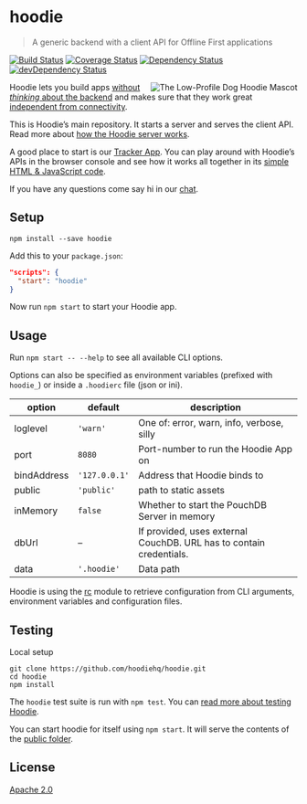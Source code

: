 # hoodie

> A generic backend with a client API for Offline First applications

[![Build Status](https://travis-ci.org/hoodiehq/hoodie.svg?branch=master)](https://travis-ci.org/hoodiehq/hoodie)
[![Coverage Status](https://coveralls.io/repos/hoodiehq/hoodie/badge.svg?branch=master)](https://coveralls.io/r/hoodiehq/hoodie?branch=master)
[![Dependency Status](https://david-dm.org/hoodiehq/hoodie.svg)](https://david-dm.org/hoodiehq/hoodie)
[![devDependency Status](https://david-dm.org/hoodiehq/hoodie/dev-status.svg)](https://david-dm.org/hoodiehq/hoodie#info=devDependencies)

<a href="http://hood.ie/animals/#low-profile-dog"><img src="https://avatars1.githubusercontent.com/u/1888826?v=3&s=200"
 alt="The Low-Profile Dog Hoodie Mascot" title="The Low-Profile Dog Hoodie Mascot" align="right" /></a>

Hoodie lets you build apps [without _thinking_ about the backend](http://nobackend.org/)
and makes sure that they work great [independent from connectivity](http://offlinefirst.org/).

This is Hoodie’s main repository. It starts a server and serves the client API.
Read more about [how the Hoodie server works](server).

A good place to start is our [Tracker App](https://github.com/hoodiehq/hoodie-app-tracker).
You can play around with Hoodie’s APIs in the browser console and see how it
works all together in its [simple HTML & JavaScript code](https://github.com/hoodiehq/hoodie-app-tracker/tree/master/public).

If you have any questions come say hi in our [chat](http://hood.ie/chat/).

## Setup

`npm install --save hoodie`

<!--
  TODO: automate package.json update using postinstall
        https://github.com/hoodiehq/hoodie/issues/477
-->
Add this to your `package.json`:

```json
"scripts": {
  "start": "hoodie"
}
```

Now run `npm start` to start your Hoodie app.

## Usage

Run `npm start -- --help` to see all available CLI options.

Options can also be specified as environment variables (prefixed with `hoodie_`) or inside a `.hoodierc` file (json or ini).

option        | default       | description
------------- | ------------- | -------------
loglevel      | `'warn'`      | One of: error, warn, info, verbose, silly
port          | `8080`        | Port-number to run the Hoodie App on
bindAddress   | `'127.0.0.1'` | Address that Hoodie binds to
public        | `'public'`    | path to static assets
inMemory      | `false`       | Whether to start the PouchDB Server in memory
dbUrl         | –             | If provided, uses external CouchDB. URL has to contain credentials.
data          | `'.hoodie'`   | Data path

Hoodie is using the [rc](https://www.npmjs.com/package/rc) module to retrieve
configuration from CLI arguments, environment variables and configuration files.

## Testing

Local setup

```
git clone https://github.com/hoodiehq/hoodie.git
cd hoodie
npm install
```

The `hoodie` test suite is run with `npm test`.
You can [read more about testing Hoodie](test).

You can start hoodie for itself using `npm start`. It will  serve the contents
of the [public folder](public).

## License

[Apache 2.0](LICENSE)
